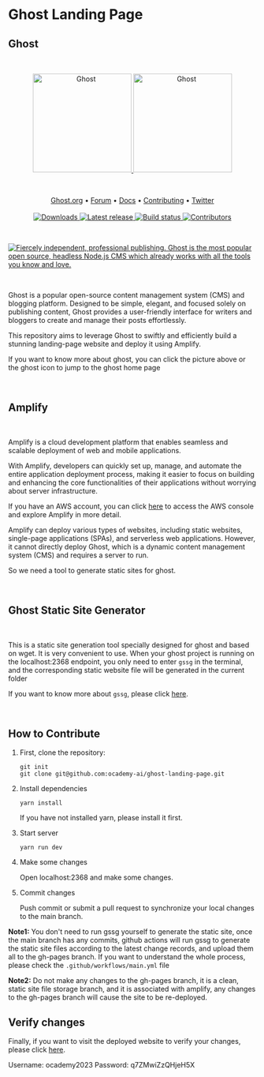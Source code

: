 # Ghost Landing Page
## Ghost
&nbsp;
<p align="center">
  <a href="https://ghost.org/#gh-light-mode-only" target="_blank">
    <img src="https://user-images.githubusercontent.com/65487235/157884383-1b75feb1-45d8-4430-b636-3f7e06577347.png" alt="Ghost" width="200px">
  </a>
  <a href="https://ghost.org/#gh-dark-mode-only" target="_blank">
    <img src="https://user-images.githubusercontent.com/65487235/157849205-aa24152c-4610-4d7d-b752-3a8c4f9319e6.png" alt="Ghost" width="200px">
  </a>
</p>
&nbsp;

<p align="center">
    <a href="https://ghost.org/">Ghost.org</a> •
    <a href="https://forum.ghost.org">Forum</a> •
    <a href="https://ghost.org/docs/">Docs</a> •
    <a href="https://github.com/TryGhost/Ghost/blob/main/.github/CONTRIBUTING.md">Contributing</a> •
    <a href="https://twitter.com/ghost">Twitter</a>
    <br /><br />
    <a href="https://ghost.org/">
        <img src="https://img.shields.io/badge/downloads-3M-brightgreen.svg" alt="Downloads" />
    </a>
    <a href="https://github.com/TryGhost/Ghost/releases/">
        <img src="https://img.shields.io/github/release/TryGhost/Ghost.svg" alt="Latest release" />
    </a>
    <a href="https://github.com/TryGhost/Ghost/actions">
        <img src="https://github.com/TryGhost/Ghost/workflows/CI/badge.svg?branch=main" alt="Build status" />
    </a>
    <a href="https://github.com/TryGhost/Ghost/contributors/">
        <img src="https://img.shields.io/github/contributors/TryGhost/Ghost.svg" alt="Contributors" />
    </a>
</p>

&nbsp;

<a href="https://ghost.org/"><img src="https://user-images.githubusercontent.com/353959/169805900-66be5b89-0859-4816-8da9-528ed7534704.png" alt="Fiercely independent, professional publishing. Ghost is the most popular open source, headless Node.js CMS which already works with all the tools you know and love." /></a>

&nbsp;

Ghost is a popular open-source content management system (CMS) and blogging platform. Designed to be simple, elegant, and focused solely on publishing content, Ghost provides a user-friendly interface for writers and bloggers to create and manage their posts effortlessly.

This repository aims to leverage Ghost to swiftly and efficiently build a stunning landing-page website and deploy it using Amplify.

If you want to know more about ghost, you can click the picture above or the ghost icon to jump to the ghost home page

&nbsp;

## Amplify
&nbsp;

Amplify is a cloud development platform that enables seamless and scalable deployment of web and mobile applications. 

With Amplify, developers can quickly set up, manage, and automate the entire application deployment process, making it easier to focus on building and enhancing the core functionalities of their applications without worrying about server infrastructure.

If you have an AWS account, you can click <a href="https://ap-southeast-1.console.aws.amazon.com/">here</a> to access the AWS console and explore Amplify in more detail.

Amplify can deploy various types of websites, including static websites, single-page applications (SPAs), and serverless web applications. However, it cannot directly deploy Ghost, which is a dynamic content management system (CMS) and requires a server to run. 

So we need a tool to generate static sites for ghost.

&nbsp;

## Ghost Static Site Generator
&nbsp;

This is a static site generation tool specially designed for ghost and based on wget. It is very convenient to use. When your ghost project is running on the localhost:2368 endpoint, you only need to enter `gssg` in the terminal, and the corresponding static website file will be generated in the current folder

If you want to know more about `gssg`, please click <a href="https://github.com/Fried-Chicken/ghost-static-site-generator">here</a>.


&nbsp;

## How to Contribute

1. First, clone the repository:
    ```
    git init
    git clone git@github.com:ocademy-ai/ghost-landing-page.git
    ```
2. Install dependencies
   ```
   yarn install
   ```
   If you have not installed yarn, please install it first.
3. Start server
   ```
   yarn run dev
   ```
4. Make some changes   
     
   Open localhost:2368 and make some changes.
5. Commit changes  
     
   Push commit or submit a pull request to synchronize your local changes to the main branch.

**Note1:** You don't need to run gssg yourself to generate the static site, once the main branch has any commits, github actions will run gssg to generate the static site files according to the latest change records, and upload them all to the gh-pages branch. If you want to understand the whole process, please check the `.github/workflows/main.yml` file

**Note2:** Do not make any changes to the gh-pages branch, it is a clean, static site file storage branch, and it is associated with amplify, any changes to the gh-pages branch will cause the site to be re-deployed.

## Verify changes

Finally, if you want to visit the deployed website to verify your changes, please click <a href="https://gh-pages.d2iqc9095blb4x.amplifyapp.com/">here</a>.

Username: ocademy2023
Password: q7ZMwiZzQHjeH5X
